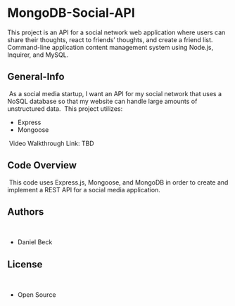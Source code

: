 # MongoDB-Social-API
This project is an API for a social network web application where users can share their thoughts, react to friends’ thoughts, and create a friend list.
Command-line application content management system using Node.js, Inquirer, and MySQL. 


## General-Info
​
As a social media startup, I want an API for my social network that uses a NoSQL database so that my website can handle large amounts of unstructured data.
​
This project utilizes:
- Express
- Mongoose 

​
Video Walkthrough Link: TBD 
​
​
## Code Overview
​
This code uses Express.js, Mongoose, and MongoDB in order to create and implement a REST API for a social media application. 
​
## Authors
​
- Daniel Beck
​
## License
​
- Open Source
​